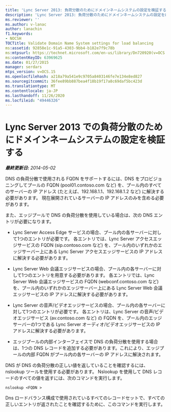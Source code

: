 ```yaml
---
title: 'Lync Server 2013: 負荷分散のためにドメインネームシステムの設定を検証する'
description: 'Lync Server 2013: 負荷分散のためにドメインネームシステムの設定を確認します。'
ms.reviewer: ''
ms.author: v-lanac
author: lanachin
f1.keywords:
- NOCSH
TOCTitle: Validate Domain Name System settings for load balancing
ms:assetid: 92858e1c-91a5-4303-9bb4-b182e7f9c78b
ms:mtpsurl: https://technet.microsoft.com/en-us/library/Dn720920(v=OCS.15)
ms:contentKeyID: 63969625
ms.date: 01/27/2015
manager: serdars
mtps_version: v=OCS.15
ms.openlocfilehash: a218a79a541e9c9705a8403146fe7e134e8ed827
ms.sourcegitcommit: 36fee89bb887bea4f18b19f17a8c69daf5bc423d
ms.translationtype: MT
ms.contentlocale: ja-JP
ms.lasthandoff: 11/26/2020
ms.locfileid: "49446326"
---
```

# <a name="validate-domain-name-system-settings-for-load-balancing-in-lync-server-2013"></a>Lync Server 2013 での負荷分散のためにドメインネームシステムの設定を検証する

<div data-xmlns="http://www.w3.org/1999/xhtml">

<div class="topic" data-xmlns="http://www.w3.org/1999/xhtml" data-msxsl="urn:schemas-microsoft-com:xslt" data-cs="https://msdn.microsoft.com/">

<div data-asp="https://msdn2.microsoft.com/asp">



</div>

<div id="mainSection">

<div id="mainBody">

<span> </span>

_**最終更新日:** 2014-05-02_

DNS の負荷分散で使用される FQDN をサポートするには、DNS をプロビジョニングしてプールの FQDN (pool01.contoso.com など) を、プール内のすべてのサーバーの IP アドレス (たとえば、192.168.1.1、192.168.1.2 など) に解決する必要があります。 現在展開されているサーバーの IP アドレスのみを含める必要があります。

また、エッジプールで DNS の負荷分散を使用している場合は、次の DNS エントリが必要になります。

  - Lync Server Access Edge サービスの場合、プール内の各サーバーに対して1つのエントリが必要です。 各エントリでは、Lync Server アクセスエッジサービスの FQDN (sip.contoso.com など) を、プール内のいずれかのエッジサーバー上にある Lync Server アクセスエッジサービスの IP アドレスに解決する必要があります。

  - Lync Server Web 会議エッジサービスの場合、プール内の各サーバーに対して1つのエントリを用意する必要があります。 各エントリでは、Lync Server Web 会議エッジサービスの FQDN (webconf.contoso.com など) を、プール内のいずれかのエッジサーバー上にある Lync Server Web 会議エッジサービスの IP アドレスに解決する必要があります。

  - Lync Server の音声/ビデオエッジサービスの場合、プール内の各サーバーに対して1つのエントリが必要です。 各エントリは、Lync Server の音声/ビデオエッジサービス (av.contoso.com など) の FQDN を、プール内のエッジサーバーの1つである Lync Server オーディオ/ビデオエッジサービスの IP アドレスに解決する必要があります。

  - エッジプールの内部インターフェイスで DNS の負荷分散を使用する場合は、1つの DNS レコードを追加する必要があります。これにより、エッジプールの内部 FQDN がプール内の各サーバーの IP アドレスに解決されます。

DNS が DNS の負荷分散の正しい値を返していることを確認するには、nslookup ツールを使用する必要があります。 Nslookup を使用して DNS レコードのすべての値を返すには、次のコマンドを実行します。

`nslookup <FQDN >`

Dns ロードバランス構成で使用されているすべてのレコードセットで、すべての正しいエントリが返されたことを確認するために、このコマンドを実行します。

</div>

<span> </span>

</div>

</div>

</div>

